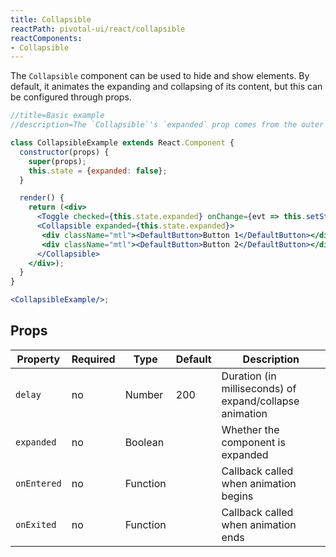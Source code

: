 ```yaml
---
title: Collapsible
reactPath: pivotal-ui/react/collapsible
reactComponents:
- Collapsible
---
```


The `Collapsible` component can be used to hide and show elements. By default,
it animates the expanding and collapsing of its content, but this can be configured
through props.

```jsx
//title=Basic example
//description=The `Collapsible`'s `expanded` prop comes from the outer component's `state`.

class CollapsibleExample extends React.Component {
  constructor(props) {
    super(props);
    this.state = {expanded: false};
  }

  render() {
    return (<div>
      <Toggle checked={this.state.expanded} onChange={evt => this.setState({expanded: evt.target.checked})}/>
      <Collapsible expanded={this.state.expanded}>
       <div className="mtl"><DefaultButton>Button 1</DefaultButton></div>
       <div className="mtl"><DefaultButton>Button 2</DefaultButton></div>
      </Collapsible>
    </div>);
  }
}

<CollapsibleExample/>;
```

## Props

Property    | Required | Type     | Default | Description
------------|----------|----------|---------|------------
`delay`     | no       | Number   | 200     | Duration (in milliseconds) of expand/collapse animation
`expanded`  | no       | Boolean  |         | Whether the component is expanded
`onEntered` | no       | Function |         | Callback called when animation begins
`onExited`  | no       | Function |         | Callback called when animation ends
